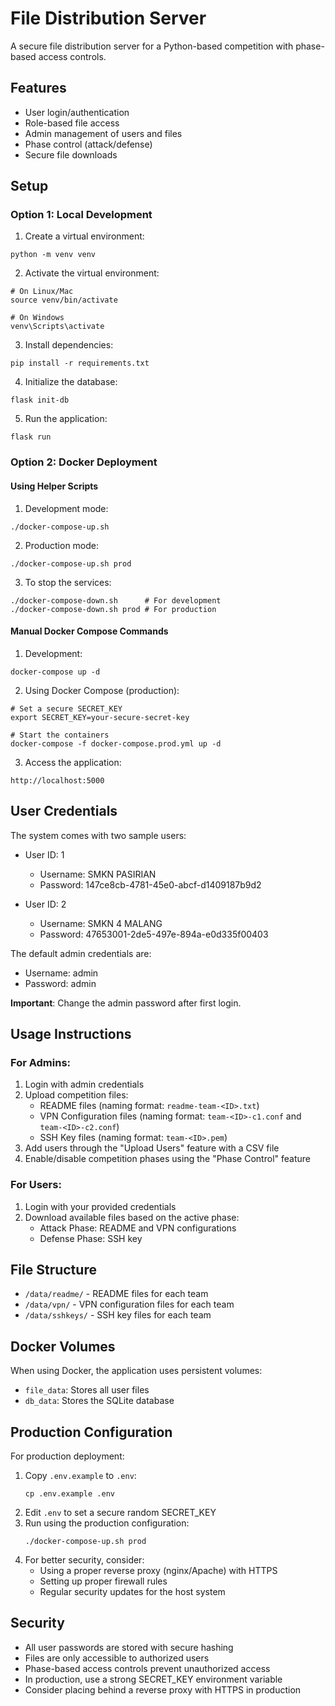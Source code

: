 # File Distribution Server

A secure file distribution server for a Python-based competition with phase-based access controls.

## Features

- User login/authentication
- Role-based file access
- Admin management of users and files
- Phase control (attack/defense)
- Secure file downloads

## Setup

### Option 1: Local Development

1. Create a virtual environment:
```
python -m venv venv
```

2. Activate the virtual environment:
```
# On Linux/Mac
source venv/bin/activate

# On Windows
venv\Scripts\activate
```

3. Install dependencies:
```
pip install -r requirements.txt
```

4. Initialize the database:
```
flask init-db
```

5. Run the application:
```
flask run
```

### Option 2: Docker Deployment

#### Using Helper Scripts

1. Development mode:
```
./docker-compose-up.sh
```

2. Production mode:
```
./docker-compose-up.sh prod
```

3. To stop the services:
```
./docker-compose-down.sh      # For development
./docker-compose-down.sh prod # For production
```

#### Manual Docker Compose Commands

1. Development:
```
docker-compose up -d
```

2. Using Docker Compose (production):
```
# Set a secure SECRET_KEY
export SECRET_KEY=your-secure-secret-key

# Start the containers
docker-compose -f docker-compose.prod.yml up -d
```

3. Access the application:
```
http://localhost:5000
```

## User Credentials

The system comes with two sample users:

- User ID: 1
  - Username: SMKN PASIRIAN
  - Password: 147ce8cb-4781-45e0-abcf-d1409187b9d2

- User ID: 2
  - Username: SMKN 4 MALANG
  - Password: 47653001-2de5-497e-894a-e0d335f00403

The default admin credentials are:
- Username: admin
- Password: admin

**Important**: Change the admin password after first login.

## Usage Instructions

### For Admins:

1. Login with admin credentials
2. Upload competition files:
   - README files (naming format: `readme-team-<ID>.txt`)
   - VPN Configuration files (naming format: `team-<ID>-c1.conf` and `team-<ID>-c2.conf`)
   - SSH Key files (naming format: `team-<ID>.pem`)
3. Add users through the "Upload Users" feature with a CSV file
4. Enable/disable competition phases using the "Phase Control" feature

### For Users:

1. Login with your provided credentials
2. Download available files based on the active phase:
   - Attack Phase: README and VPN configurations
   - Defense Phase: SSH key

## File Structure

- `/data/readme/` - README files for each team
- `/data/vpn/` - VPN configuration files for each team
- `/data/sshkeys/` - SSH key files for each team

## Docker Volumes

When using Docker, the application uses persistent volumes:
- `file_data`: Stores all user files
- `db_data`: Stores the SQLite database

## Production Configuration

For production deployment:
1. Copy `.env.example` to `.env`:
   ```
   cp .env.example .env
   ```
2. Edit `.env` to set a secure random SECRET_KEY
3. Run using the production configuration:
   ```
   ./docker-compose-up.sh prod
   ```
4. For better security, consider:
   - Using a proper reverse proxy (nginx/Apache) with HTTPS
   - Setting up proper firewall rules
   - Regular security updates for the host system

## Security

- All user passwords are stored with secure hashing
- Files are only accessible to authorized users
- Phase-based access controls prevent unauthorized access
- In production, use a strong SECRET_KEY environment variable
- Consider placing behind a reverse proxy with HTTPS in production 